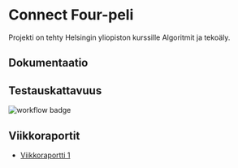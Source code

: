 # Connect Four-peli

Projekti on tehty Helsingin yliopiston kurssille Algoritmit ja tekoäly.

## Dokumentaatio

## Testauskattavuus

![workflow badge](https://github.com/adarautiainen/HarjoitusRepo/workflows/CI/badge.svg)

## Viikkoraportit

- [Viikkoraportti 1](https://github.com/adarautiainen/HarjoitusRepo/blob/main/dokumentaatiokansio/viikkoraportti1.md)


